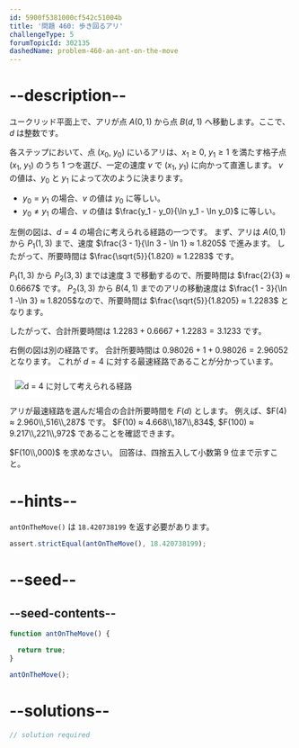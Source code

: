 ```yaml
---
id: 5900f5381000cf542c51004b
title: '問題 460: 歩き回るアリ'
challengeType: 5
forumTopicId: 302135
dashedName: problem-460-an-ant-on-the-move
---
```


# --description--

ユークリッド平面上で、アリが点 $A(0, 1)$ から点 $B(d, 1)$ へ移動します。ここで、$d$ は整数です。

各ステップにおいて、点 ($x_0$, $y_0$) にいるアリは、$x_1 ≥ 0$, $y_1 ≥ 1$ を満たす格子点 ($x_1$, $y_1$) のうち 1 つを選び、一定の速度 $v$ で ($x_1$, $y_1$) に向かって直進します。 $v$ の値は、$y_0$ と $y_1$ によって次のように決まります。

- $y_0 = y_1$ の場合、$v$ の値は $y_0$ に等しい。
- $y_0 ≠ y_1$ の場合、$v$ の値は $\frac{y_1 - y_0}{\ln y_1 - \ln y_0}$ に等しい。

左側の図は、$d = 4$ の場合に考えられる経路の一つです。 まず、アリは $A(0, 1)$ から $P_1(1, 3)$ まで、速度 $\frac{3 - 1}{\ln 3 - \ln 1} ≈ 1.8205$ で進みます。 したがって、所要時間は $\frac{\sqrt{5}}{1.820} ≈ 1.2283$ です。

$P_1(1, 3)$ から $P_2(3, 3)$ までは速度 3 で移動するので、所要時間は $\frac{2}{3} ≈ 0.6667$ です。 $P_2(3, 3)$ から $B(4, 1)$ までのアリの移動速度は $\frac{1 - 3}{\ln 1 -\ln 3} ≈ 1.8205$なので、所要時間は $\frac{\sqrt{5}}{1.8205} ≈ 1.2283$ となります。

したがって、合計所要時間は $1.2283 + 0.6667 + 1.2283 = 3.1233$ です。

右側の図は別の経路です。 合計所要時間は $0.98026 + 1 + 0.98026 = 2.96052$ となります。 これが $d = 4$ に対する最速経路であることが分かっています。

<img class="img-responsive center-block" alt="d = 4 に対して考えられる経路" src="https://cdn.freecodecamp.org/curriculum/project-euler/an-ant-on-the-move.jpg" style="background-color: white; padding: 10px;" />

アリが最速経路を選んだ場合の合計所要時間を $F(d)$ とします。 例えば、$F(4) ≈ 2.960\\,516\\,287$ です。 $F(10) ≈ 4.668\\,187\\,834$, $F(100) ≈ 9.217\\,221\\,972$ であることを確認できます。

$F(10\\,000)$ を求めなさい。 回答は、四捨五入して小数第 9 位まで示すこと。

# --hints--

`antOnTheMove()` は `18.420738199` を返す必要があります。

```js
assert.strictEqual(antOnTheMove(), 18.420738199);
```

# --seed--

## --seed-contents--

```js
function antOnTheMove() {

  return true;
}

antOnTheMove();
```

# --solutions--

```js
// solution required
```

